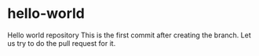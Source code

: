 # hello-world
Hello world repository
This is the first commit after creating the branch.
Let us try to do the pull request for it.
